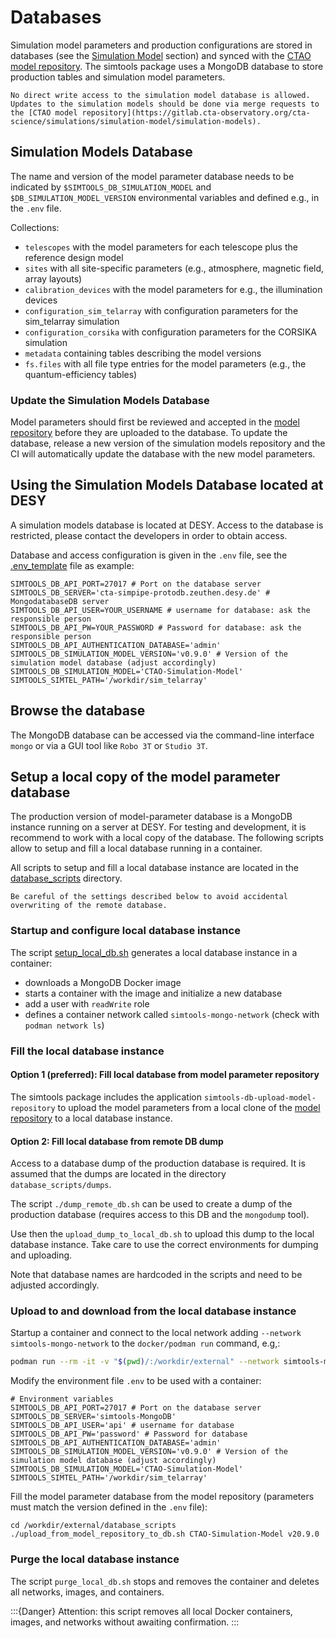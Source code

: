 # Databases

Simulation model parameters and production configurations are stored in databases (see the [Simulation Model](model_parameters.md#simulation-model) section) and synced with the [CTAO model repository](https://gitlab.cta-observatory.org/cta-science/simulations/simulation-model/simulation-models).
The simtools package uses a MongoDB database to store production tables and simulation model parameters.

```{important}
No direct write access to the simulation model database is allowed.
Updates to the simulation models should be done via merge requests to the [CTAO model repository](https://gitlab.cta-observatory.org/cta-science/simulations/simulation-model/simulation-models).
```

## Simulation Models Database

The name and version of the model parameter database needs to be indicated by `$SIMTOOLS_DB_SIMULATION_MODEL` and `$DB_SIMULATION_MODEL_VERSION` environmental variables and defined e.g., in the `.env` file.

Collections:

* `telescopes` with the model parameters for each telescope plus the reference design model
* `sites` with all site-specific parameters (e.g., atmosphere, magnetic field, array layouts)
* `calibration_devices` with the model parameters for e.g., the illumination devices
* `configuration_sim_telarray` with configuration parameters for the sim_telarray simulation
* `configuration_corsika` with configuration parameters for the CORSIKA simulation
* `metadata` containing tables describing the model versions
* `fs.files` with all file type entries for the model parameters (e.g., the quantum-efficiency tables)

### Update the Simulation Models Database

Model parameters should first be reviewed and accepted in the [model repository](https://gitlab.cta-observatory.org/cta-science/simulations/simulation-model/simulation-models) before they are uploaded to the database.
To update the database, release a new version of the simulation models repository and the CI will automatically update the database with the new model parameters.

## Using the Simulation Models Database located at DESY

A simulation models database is located at DESY. Access to the database is restricted, please contact the developers in order to obtain access.

Database and access configuration is given in the `.env` file, see the [.env_template](../../.env_template) file as example:

```console
SIMTOOLS_DB_API_PORT=27017 # Port on the database server
SIMTOOLS_DB_SERVER='cta-simpipe-protodb.zeuthen.desy.de' # MongodatabaseDB server
SIMTOOLS_DB_API_USER=YOUR_USERNAME # username for database: ask the responsible person
SIMTOOLS_DB_API_PW=YOUR_PASSWORD # Password for database: ask the responsible person
SIMTOOLS_DB_API_AUTHENTICATION_DATABASE='admin'
SIMTOOLS_DB_SIMULATION_MODEL_VERSION='v0.9.0' # Version of the simulation model database (adjust accordingly)
SIMTOOLS_DB_SIMULATION_MODEL='CTAO-Simulation-Model'
SIMTOOLS_SIMTEL_PATH='/workdir/sim_telarray'
```

## Browse the database

The MongoDB database can be accessed via the command-line interface `mongo` or via a GUI tool like `Robo 3T` or `Studio 3T`.

## Setup a local copy of the model parameter database

The production version of model-parameter database is a MongoDB instance running on a server at DESY.
For testing and development, it is recommend to work with a local copy of the database.
The following scripts allow to setup and fill a local database running in a container.

All scripts to setup and fill a local database instance are located in the [database_scripts](../../database_scripts/) directory.

```{warning}
Be careful of the settings described below to avoid accidental overwriting of the remote database.
```

### Startup and configure local database instance

The script [setup_local_db.sh](../../database_scripts/setup_local_db.sh) generates a local database instance in a container:

* downloads a MongoDB Docker image
* starts a container with the image and initialize a new database
* add a user with `readWrite` role
* defines a container network called `simtools-mongo-network` (check with `podman network ls`)

### Fill the local database instance

#### Option 1 (preferred): Fill local database from model parameter repository

The simtools package includes the application `simtools-db-upload-model-repository` to upload the model parameters from a
local clone of the [model repository](https://gitlab.cta-observatory.org/cta-science/simulations/simulation-model/simulation-models) to a local database instance.

#### Option 2: Fill local database from remote DB dump

Access to a database dump of the production database is required. It is assumed that the dumps
are located in the directory `database_scripts/dumps`.

The script `./dump_remote_db.sh` can be used to create a dump of the production database (requires access to this DB and the `mongodump` tool).

Use then the `upload_dump_to_local_db.sh` to upload this dump to the local database instance. Take care to use the correct environments for dumping and uploading.

Note that database names are hardcoded in the scripts and need to be adjusted accordingly.

### Upload to and download from the local database instance

Startup a container and connect to the local network adding `--network simtools-mongo-network` to the `docker/podman run` command, e.g,:

```bash
podman run --rm -it -v "$(pwd)/:/workdir/external" --network simtools-mongo-network ghcr.io/gammasim/simtools-dev:latest bash
```

Modify the environment file `.env` to be used with a container:

```console
# Environment variables
SIMTOOLS_DB_API_PORT=27017 # Port on the database server
SIMTOOLS_DB_SERVER='simtools-MongoDB'
SIMTOOLS_DB_API_USER='api' # username for database
SIMTOOLS_DB_API_PW='password' # Password for database
SIMTOOLS_DB_API_AUTHENTICATION_DATABASE='admin'
SIMTOOLS_DB_SIMULATION_MODEL_VERSION='v0.9.0' # Version of the simulation model database (adjust accordingly)
SIMTOOLS_DB_SIMULATION_MODEL='CTAO-Simulation-Model'
SIMTOOLS_SIMTEL_PATH='/workdir/sim_telarray'
```

Fill the model parameter database from the model repository (parameters must match the version defined in the `.env` file):

```console
cd /workdir/external/database_scripts
./upload_from_model_repository_to_db.sh CTAO-Simulation-Model v20.9.0
```

### Purge the local database instance

The script `purge_local_db.sh` stops and removes the container and deletes all networks, images, and containers.

:::{Danger}
Attention: this script removes all local Docker containers, images, and networks without awaiting confirmation.
:::
